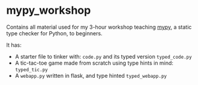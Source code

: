 # mypy_workshop

Contains all material used for my 3-hour workshop teaching [mypy][1], a static
type checker for Python, to beginners.

It has:

- A starter file to tinker with: `code.py` and its typed version `typed_code.py`
- A tic-tac-toe game made from scratch using type hints in mind: `typed_tic.py`
- A `webapp.py` written in flask, and type hinted `typed_webapp.py`

[1]: https://github.com/python/mypy
